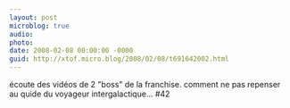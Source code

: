 ```yaml
---
layout: post
microblog: true
audio: 
photo: 
date: 2008-02-08 00:00:00 -0000
guid: http://xtof.micro.blog/2008/02/08/t691642002.html
---
```

écoute des vidéos de 2 "boss" de la franchise. comment ne pas repenser au quide du voyageur intergalactique... #42
